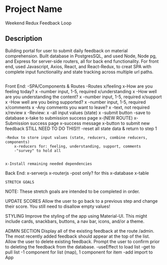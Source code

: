 # Project Name

Weekend Redux Feedback Loop
## Description

Building portal for user to submit daily feedback on material comprehension. Built database in PostgresSQL, and used Node, Node pg, and Express for server-side routers, all for back end functionality. For front end, used Javascript, Axios, React, and React-Redux, to creat SPA with complete input functionality and state tracking across multiple url paths.



##

<!-- BUILD INFO GOES HERE -->



Front End:
    -SPA/Components & Routes
        -Routes
            x/feeling
                x-How are you feeling today?
                x    -number input, 1-5, required
            x/understanding
            x    -How well are you understanding the content?
            x        -number input, 1-5, required
            x/support
            x    -How well are you being supported?
            x        -number input, 1-5, required
            x/comments
            x    -Any comments you want to leave?
            x        -text, not required
            x/review
            x    -Review:
            x        -all input values (state)
            x        -submit button
                        -save to database
                        x-take to submission success page
                        x-(NEW ROUTE)
                            x-Submission success page
                            x-success message
                            x-button to submit new feedback
STILL NEED TO DO THIS!!!                                -reset all state data & return to step 1

    -Redux to store input values (state, reducers, combine reducers, components)
        x-reducers for: feeling, understanding, support, comments 
        -"survey" to hold all
        

    x-Install remaining needed dependencies




Back End:
    x-serverjs
    x-routerjs
        -post only? for this 
    x-database
        x-table
    



    STRETCH GOALS
NOTE: These stretch goals are intended to be completed in order.

UPDATE SCORES
Allow the user to go back to a previous step and change their score. You still need to disallow empty values!

STYLING
Improve the styling of the app using Material-UI. This might include cards, snackbars, buttons, a nav bar, icons, and/or a theme.

ADMIN SECTION
Display all of the existing feedback at the route /admin. The most recently added feedback should appear at the top of the list. Allow the user to delete existing feedback. Prompt the user to confirm prior to deleting the feedback from the database.
    -useEffect to load list
    -get to pull list
    -1 component for list (map), 1 component for item
    -add import to App